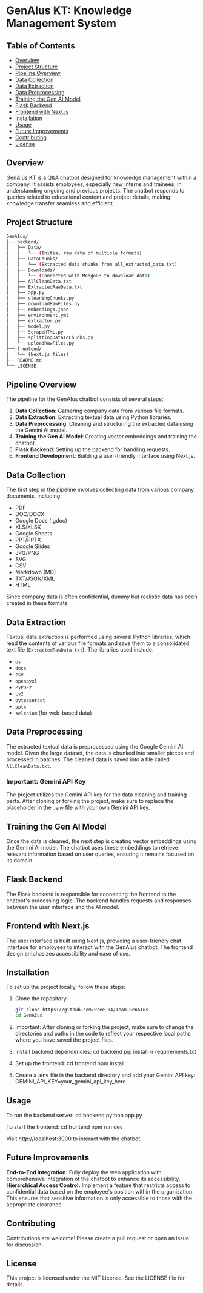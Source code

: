 # GenAIus KT: Knowledge Management System

## Table of Contents
- [Overview](#overview)
- [Project Structure](#project-structure)
- [Pipeline Overview](#pipeline-overview)
- [Data Collection](#data-collection)
- [Data Extraction](#data-extraction)
- [Data Preprocessing](#data-preprocessing)
- [Training the Gen AI Model](#training-the-gen-ai-model)
- [Flask Backend](#flask-backend)
- [Frontend with Next.js](#frontend-with-nextjs)
- [Installation](#installation)
- [Usage](#usage)
- [Future Improvements](#future-improvements)
- [Contributing](#contributing)
- [License](#license)

## Overview
GenAIus KT is a Q&A chatbot designed for knowledge management within a company. It assists employees, especially new interns and trainees, in understanding ongoing and previous projects. The chatbot responds to queries related to educational content and project details, making knowledge transfer seamless and efficient.

## Project Structure
```bash
GenAIus/
├── backend/
│   ├── Data/
│   │   └── (Initial raw data of multiple formats)
│   ├── DataChunks/
│   │   └── (Extracted data chunks from all_extracted_data.txt)
│   ├── Downloads/
│   │   └── (Connected with MongoDB to download data)
│   ├── AllCleanData.txt
│   ├── ExtractedRawData.txt
│   ├── app.py
│   ├── cleaningChunks.py
│   ├── downloadRawFiles.py
│   ├── embeddings.json
│   ├── environment.yml
│   ├── extractor.py
│   ├── model.py
│   ├── ScrapeHTML.py
│   ├── splittingDataToChunks.py
│   └── uploadRawFiles.py
├── frontend/
│   └── (Next.js files)
├── README.md 
└── LICENSE
```

## Pipeline Overview
The pipeline for the GenAIus chatbot consists of several steps:

1. **Data Collection**: Gathering company data from various file formats.
2. **Data Extraction**: Extracting textual data using Python libraries.
3. **Data Preprocessing**: Cleaning and structuring the extracted data using the Gemini AI model.
4. **Training the Gen AI Model**: Creating vector embeddings and training the chatbot.
5. **Flask Backend**: Setting up the backend for handling requests.
6. **Frontend Development**: Building a user-friendly interface using Next.js.

## Data Collection
The first step in the pipeline involves collecting data from various company documents, including:

- PDF
- DOC/DOCX
- Google Docs (.gdoc)
- XLS/XLSX
- Google Sheets
- PPT/PPTX
- Google Slides
- JPG/PNG
- SVG
- CSV
- Markdown (MD)
- TXT/JSON/XML
- HTML

Since company data is often confidential, dummy but realistic data has been created in these formats.

## Data Extraction
Textual data extraction is performed using several Python libraries, which read the contents of various file formats and save them to a consolidated text file (`ExtractedRawData.txt`). The libraries used include:

- `os`
- `docx`
- `csv`
- `openpyxl`
- `PyPDF2`
- `cv2`
- `pytesseract`
- `pptx`
- `selenium` (for web-based data)

## Data Preprocessing
The extracted textual data is preprocessed using the Google Gemini AI model. Given the large dataset, the data is chunked into smaller pieces and processed in batches. The cleaned data is saved into a file called `AllCleanData.txt`.

### Important: Gemini API Key
The project utilizes the Gemini API key for the data cleaning and training parts. After cloning or forking the project, make sure to replace the placeholder in the `.env` file with your own Gemini API key.

## Training the Gen AI Model
Once the data is cleaned, the next step is creating vector embeddings using the Gemini AI model. The chatbot uses these embeddings to retrieve relevant information based on user queries, ensuring it remains focused on its domain.

## Flask Backend
The Flask backend is responsible for connecting the frontend to the chatbot's processing logic. The backend handles requests and responses between the user interface and the AI model.

## Frontend with Next.js
The user interface is built using Next.js, providing a user-friendly chat interface for employees to interact with the GenAIus chatbot. The frontend design emphasizes accessibility and ease of use.

## Installation
To set up the project locally, follow these steps:

1. Clone the repository:
   ```bash
   git clone https://github.com/Pree-04/Team-GenAIus
   cd GenAIus

2. Important: After cloning or forking the project, make sure to change the directories and paths in the code to reflect your respective local paths where you have saved the project files.
   
3. Install backend dependencies:
   cd backend
   pip install -r requirements.txt

4. Set up the frontend:
   cd frontend
   npm install

5. Create a .env file in the backend directory and add your Gemini API key:
   GEMINI_API_KEY=your_gemini_api_key_here

## Usage
To run the backend server:
cd backend
python app.py

To start the frontend:
cd frontend
npm run dev

Visit http://localhost:3000 to interact with the chatbot.

## Future Improvements
**End-to-End Integration:** Fully deploy the web application with comprehensive integration of the chatbot to enhance its accessibility.
**Hierarchical Access Control:** Implement a feature that restricts access to confidential data based on the employee's position within the organization. This ensures that sensitive information is only accessible to those with the appropriate clearance.

## Contributing
Contributions are welcome! Please create a pull request or open an issue for discussion.

## License
This project is licensed under the MIT License. See the LICENSE file for details.

